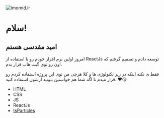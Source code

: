 ![imomid.ir](http://imomid.ir/wp-content/uploads/2021/07/Screenshot-2021-07-15-180046-610x407.png)

# **سلام!**

## امید مقدسی هستم

امروز اولین نرم افزار خودم رو با استفاده از ReactJs توسعه دادم و تصمیم گرفتم که اون رو توی گیت هاب قرار بدم.

فقط ی نکته اینکه در زیر تکنولوژی ها و کلا هرچی من توی این پروژه استفاده کردم رو قرار میدم تا اگه شما هم خواستین بتونید
ازشون استفاده کنید. ❤😘

* HTML
* CSS
* JS
* ReactJs
* [tsParticles](https://particles.js.org)